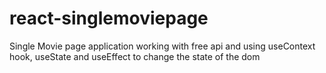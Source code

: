 # react-singlemoviepage
Single Movie page application working with free api and using useContext hook, useState and useEffect to change the state of the dom
